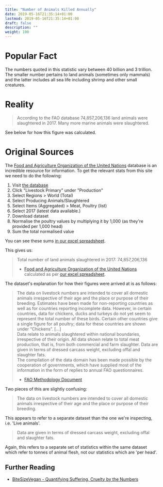 ```yaml
---
title: "Number of Animals Killed Annually"
date: 2019-05-16T21:35:14+01:00
lastmod: 2019-05-16T21:35:14+01:00
draft: false
description: ""
weight: 100
---
```


# Popular Fact

The numbers quoted in this statistic vary between 40 billion and 3 trillion.  
The smaller number pertains to land animals (sometimes only mammals) and the latter includes all sea life including shrimp and other small creatures.

# Reality

> According to the FAO database 74,857,206,136 land animals were slaughtered in 2017. Many more marine animals were slaughtered. 

See below for how this figure was calculated.


# Original Sources

The [Food and Agriculture Organization of the United Nations](http://www.fao.org/faostat/en/#data/QL) database is an incredible resource for information. To get the relevant stats from this site we need to do the following:

1. Visit [the database](http://www.fao.org/faostat/en/#data/QL)
2. Click "Livestock Primary" under "Production"
3. Select Regions > World (Total)
4. Select Producing Animals/Slaughtered
5. Select Items (Aggregated) > Meat, Poultry (list)
6. Select 2017 (latest data available.)
7. Download dataset
8. Normalise the poultry values by multiplying it by 1,000 (as they're provided per 1,000 head)
9. Sum the total normalised value

You can see these sums [in our excel spreadsheet](https://docs.google.com/spreadsheets/d/1ymkUc2hl0FS41veh3Mqp8JVsiinry8XC0aPKQUV48Us/).

This gives us:

>  Total number of land animals slaughtered in 2017: 74,857,206,136  
> - [Food and Agriculture Organization of the United Nations](http://www.fao.org/faostat/en/#data/QL) calculated as per [our excel spreadsheet](https://docs.google.com/spreadsheets/d/1ymkUc2hl0FS41veh3Mqp8JVsiinry8XC0aPKQUV48Us/).

The dataset's explanation for how their figures were arrived at is as follows: 

> The data on livestock numbers are intended to cover all domestic animals irrespective of their age and the place or purpose of their breeding. Estimates have been made for non-reporting countries as well as for countries reporting incomplete data. However, in certain countries, data for chickens, ducks and turkeys do not yet seem to represent the total number of these birds. Certain other countries give a single figure for all poultry; data for these countries are shown under “Chickens”. [...]  
>  Data relate to animals slaughtered within national boundaries, irrespective of their origin. All data shown relate to total meat production, that is, from both commercial and farm
slaughter. Data are given in terms of dressed carcass weight, excluding offal and slaughter fats.   
> The compilation of the data domain has been made possible by the cooperation of
governments, which have supplied most of the information in the form of replies to annual
FAO questionnaires.   
> - [FAO Methodology Document](http://fenixservices.fao.org/faostat/static/documents/QL/QL_methodology_e.pdf)

Two pieces of this are slightly confusing:  

>  The data on livestock numbers are intended to cover all domestic animals irrespective of their age and the place or purpose of their breeding.  

This appears to refer to a separate dataset than the one we're inspecting, i.e. 'Live animals'.  

> Data are given in terms of dressed carcass weight, excluding offal and slaughter fats.   

Again, this refers to a separate set of statistics within the same dataset which refer to tonnes of animal flesh, not our statistics which are 'per head'.



## Further Reading

- [BiteSizeVegan - Quantifying Suffering, Cruelty by the Numbers](http://www.bitesizevegan.org/bite-size-vegan-nuggets/qa/quantifying-suffering-cruelty-by-the-numbers/)


